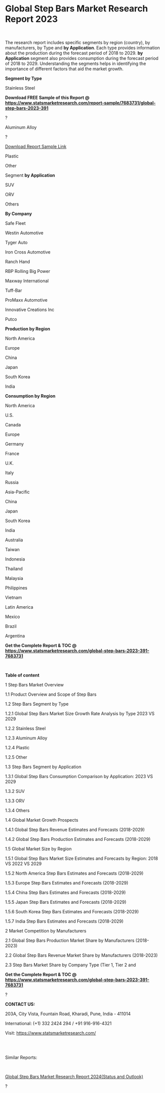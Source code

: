 <h1>Global Step Bars Market Research Report 2023</h1><br/><p>The research report includes specific segments by region (country), by manufacturers, by Type and <strong>by Application</strong>. Each type provides information about the production during the forecast period of 2018 to 2029. <strong>by Application</strong> segment also provides consumption during the forecast period of 2018 to 2029. Understanding the segments helps in identifying the importance of different factors that aid the market growth.</p>
 
 
 
 <p><strong>Segment by Type</strong></p>
 
 
 
 <p>Stainless Steel</p>
 
 
 
 <div><b>Download FREE Sample of this Report @ <a href="https://www.statsmarketresearch.com/download-free-sample/7683731/global-step-bars-2023-391">https://www.statsmarketresearch.com/report-sample/7683731/global-step-bars-2023-391</a></b></div>
 
 
 
 <p>? </p>
 
 
 
 <p>Aluminum Alloy</p>
 
 
 
 <p>? </p>
 
 
 
 <p><a href="https://www.statsmarketresearch.com/download-free-sample/7683731/global-step-bars-2023-391">Download Report Sample Link</a></p>
 
 
 
 <p>Plastic</p>
 
 
 
 <p>Other</p>
 
 
 
 <p>Segment <strong>by Application</strong></p>
 
 
 
 <p>SUV</p>
 
 
 
 <p>ORV</p>
 
 
 
 <p>Others</p>
 
 
 
 <p><strong>By Company</strong></p>
 
 
 
 <p>Safe Fleet</p>
 
 
 
 <p>Westin Automotive</p>
 
 
 
 <p>Tyger Auto</p>
 
 
 
 <p>Iron Cross Automotive</p>
 
 
 
 <p>Ranch Hand</p>
 
 
 
 <p>RBP Rolling Big Power</p>
 
 
 
 <p>Maxway International</p>
 
 
 
 <p>Tuff-Bar</p>
 
 
 
 <p>ProMaxx Automotive</p>
 
 
 
 <p>Innovative Creations Inc</p>
 
 
 
 <p>Putco</p>
 
 
 
 <p><strong>Production by Region</strong></p>
 
 
 
 <p>North America</p>
 
 
 
 <p>Europe</p>
 
 
 
 <p>China</p>
 
 
 
 <p>Japan</p>
 
 
 
 <p>South Korea</p>
 
 
 
 <p>India</p>
 
 
 
 <p><strong>Consumption by Region</strong></p>
 
 
 
 <p>North America</p>
 
 
 
 <p>U.S.</p>
 
 
 
 <p>Canada</p>
 
 
 
 <p>Europe</p>
 
 
 
 <p>Germany</p>
 
 
 
 <p>France</p>
 
 
 
 <p>U.K.</p>
 
 
 
 <p>Italy</p>
 
 
 
 <p>Russia</p>
 
 
 
 <p>Asia-Pacific</p>
 
 
 
 <p>China</p>
 
 
 
 <p>Japan</p>
 
 
 
 <p>South Korea</p>
 
 
 
 <p>India</p>
 
 
 
 <p>Australia</p>
 
 
 
 <p>Taiwan</p>
 
 
 
 <p>Indonesia</p>
 
 
 
 <p>Thailand</p>
 
 
 
 <p>Malaysia</p>
 
 
 
 <p>Philippines</p>
 
 
 
 <p>Vietnam</p>
 
 
 
 <p>Latin America</p>
 
 
 
 <p>Mexico</p>
 
 
 
 <p>Brazil</p>
 
 
 
 <p>Argentina</p>
 
 
 
 <div><b>Get the Complete Report & TOC @ <a href="https://www.statsmarketresearch.com/global-step-bars-2023-391-7683731">https://www.statsmarketresearch.com/global-step-bars-2023-391-7683731</a></b></div>
 
 
 
 <p><br />
 
 <b>Table of content</b></p>
 
 
 
 <p>1 Step Bars Market Overview<br />
 
 1.1 Product Overview and Scope of Step Bars<br />
 
 1.2 Step Bars Segment by Type<br />
 
 1.2.1 Global Step Bars Market Size Growth Rate Analysis by Type 2023 VS 2029<br />
 
 1.2.2 Stainless Steel<br />
 
 1.2.3 Aluminum Alloy<br />
 
 1.2.4 Plastic<br />
 
 1.2.5 Other<br />
 
 1.3 Step Bars Segment by Application<br />
 
 1.3.1 Global Step Bars Consumption Comparison by Application: 2023 VS 2029<br />
 
 1.3.2 SUV<br />
 
 1.3.3 ORV<br />
 
 1.3.4 Others<br />
 
 1.4 Global Market Growth Prospects<br />
 
 1.4.1 Global Step Bars Revenue Estimates and Forecasts (2018-2029)<br />
 
 1.4.2 Global Step Bars Production Estimates and Forecasts (2018-2029)<br />
 
 1.5 Global Market Size by Region<br />
 
 1.5.1 Global Step Bars Market Size Estimates and Forecasts by Region: 2018 VS 2022 VS 2029<br />
 
 1.5.2 North America Step Bars Estimates and Forecasts (2018-2029)<br />
 
 1.5.3 Europe Step Bars Estimates and Forecasts (2018-2029)<br />
 
 1.5.4 China Step Bars Estimates and Forecasts (2018-2029)<br />
 
 1.5.5 Japan Step Bars Estimates and Forecasts (2018-2029)<br />
 
 1.5.6 South Korea Step Bars Estimates and Forecasts (2018-2029)<br />
 
 1.5.7 India Step Bars Estimates and Forecasts (2018-2029)<br />
 
 2 Market Competition by Manufacturers<br />
 
 2.1 Global Step Bars Production Market Share by Manufacturers (2018-2023)<br />
 
 2.2 Global Step Bars Revenue Market Share by Manufacturers (2018-2023)<br />
 
 2.3 Step Bars Market Share by Company Type (Tier 1, Tier 2 and</p>
 
 
 
 <div><b>Get the Complete Report & TOC @ <a href="https://www.statsmarketresearch.com/global-step-bars-2023-391-7683731">https://www.statsmarketresearch.com/global-step-bars-2023-391-7683731</a></b></div>
 
 
 
 <p>? </p>
 
 
 
 <p><b>CONTACT US:</b><br />
 
 203A, City Vista, Fountain Road, Kharadi, Pune, India - 411014<br />
 
 International: (+1) 332 2424 294 / +91 916-916-4321<br />
 
 Visit: <a href="https://www.statsmarketresearch.com/">https://www.statsmarketresearch.com/</a><br />
 
 <br />
 
 <br />
 
 Similar Reports:<br />
 
 <br />
 
 <a href="https://www.statsmarketresearch.com/global-step-bars-2024-839-8008856">Global Step Bars Market Research Report 2024(Status and Outlook)</a><br />
 
 ? </p>